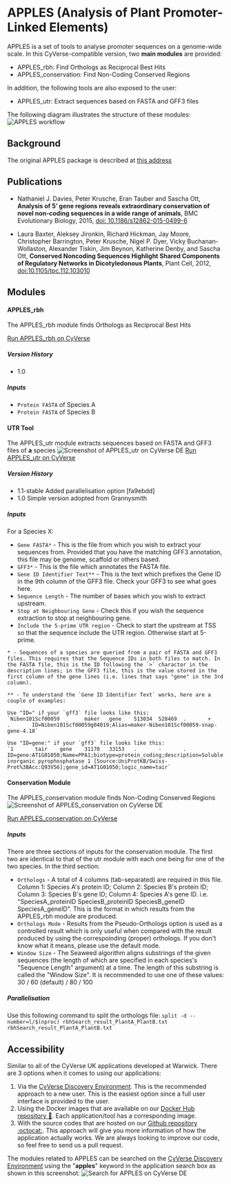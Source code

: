 # APPLES (Analysis of Plant Promoter-Linked Elements)

APPLES is a set of tools to analyse promoter sequences on a genome-wide scale. In this CyVerse-compatible version, two **main modules** are provided: 

 -  APPLES\_rbh: Find Orthologs as Reciprocal Best Hits
 -  APPLES\_conservation: Find Non-Coding Conserved Regions

In addition, the following tools are also exposed to the user:

 - APPLES\_utr: Extract sequences based on FASTA and GFF3 files

The following diagram illustrates the structure of these modules:
![APPLES workflow](https://github.com/cyversewarwick/apples/blob/master/files/APPLES_workflow.png)

## Background
The original APPLES package is described at [this address](http://www2.warwick.ac.uk/fac/sci/dcs/people/sascha_ott/tools_and_software/apples)

## Publications

* Nathaniel J. Davies, Peter Krusche, Eran Tauber and Sascha Ott, **Analysis of 5’ gene regions reveals extraordinary conservation of novel non-coding sequences in a wide range of animals**, BMC Evolutionary Biology, 2015, [doi: 10.1186/s12862-015-0499-6](http://dx.doi.org/10.1186/s12862-015-0499-6)

* Laura Baxter, Aleksey Jironkin, Richard Hickman, Jay Moore, Christopher Barrington, Peter Krusche, Nigel P. Dyer, Vicky Buchanan-Wollaston, Alexander Tiskin, Jim Beynon, Katherine Denby, and Sascha Ott, **Conserved Noncoding Sequences Highlight Shared Components of Regulatory Networks in Dicotyledonous Plants**, Plant Cell, 2012, [doi:10.1105/tpc.112.103010](http://dx.doi.org/10.1105/tpc.112.103010)

## Modules

#### APPLES\_rbh
The APPLES\_rbh module finds Orthologs as Reciprocal Best Hits

[Run APPLES_rbh on CyVerse](https://de.cyverse.org/de/?type=apps&app-id=d99ca952-dbe2-11e6-9e37-0242ac120003)

##### Version History
 - 1.0

##### Inputs

 - `Protein FASTA` of Species A
 - `Protein FASTA` of Species B

#### UTR Tool
The APPLES\_utr module extracts sequences based on FASTA and GFF3 files of **a** species
![Screenshot of APPLES_utr on CyVerse DE](https://github.com/cyversewarwick/apples/blob/master/files/screenshot_utr.png)
[Run APPLES_utr on CyVerse](https://de.cyverse.org/de/?type=apps&app-id=d99ca952-dbe2-11e6-9e37-0242ac120003)

##### Version History

 - 1.1-stable Added parallelisation option [fa9ebdd]
 - 1.0 Simple version adopted from Grannysmith

##### Inputs
For a Species X:

 - `Gene FASTA*` - This is the file from which you wish to extract your sequences from. Provided that you have the matching GFF3 annotation, this file may be genome, scaffold or others based.
 - `GFF3*` - This is the file which annotates the FASTA file.
 - `Gene ID Identifier Text**` - This is the text which prefixes the Gene ID in the 9th column of the GFF3 file. Check your GFF3 to see what goes here.
 - `Sequence Length` - The number of bases which you wish to extract upstream.
 - `Stop at Neighbouring Gene` - Check this if you wish the sequence extraction to stop at neighbouring gene.
 - `Include the 5-prime UTR region` - Check to start the upstream at TSS so that the sequence include the UTR region. Otherwise start at 5-prime.

```
* - Sequences of a species are queried from a pair of FASTA and GFF3 files. This requires that the Sequence IDs in both files to match. In the FASTA file, this is the ID following the `>` charactor in the description lines; in the GFF3 file, this is the value stored in the first column of the gene lines (i.e. lines that says "gene" in the 3rd column).
```

```
** - To understand the `Gene ID Identifier Text` works, here are a couple of examples:

Use "ID=" if your `gff3` file looks like this:
`Niben101Scf00059        maker   gene    513034  528469  .       +       .       ID=Niben101Scf00059g04019;Alias=maker-Niben101Scf00059-snap-gene-4.18`

Use "ID=gene:" if your `gff3` file looks like this:
`1       tair    gene    31170   33153   .       -       .       ID=gene:AT1G01050;Name=PPA1;biotype=protein_coding;description=Soluble inorganic pyrophosphatase 1 [Source:UniProtKB/Swiss-Prot%3BAcc:Q93V56];gene_id=AT1G01050;logic_name=tair`
```

#### Conservation Module
The APPLES_conservation module finds Non-Coding Conserved Regions
![Screenshot of APPLES_conservation on CyVerse DE](https://github.com/cyversewarwick/apples/blob/master/files/screenshot_conservation.png)

[Run APPLES_conservation on CyVerse](https://de.cyverse.org/de/?type=apps&app-id=d99ca952-dbe2-11e6-9e37-0242ac120003)

##### Inputs
There are three sections of inputs for the conservation module. The first two are identical to that of the utr module with each one being for one of the two species. In the third section:

 - `Orthologs` - A total of 4 columns (tab-separated) are required in this file. Column 1: Species A's protein ID; Column 2: Species B's protein ID; Column 3: Species B's gene ID; Column 4: Species A's gene ID. i.e. "SpeciesA_proteinID SpeciesB_proteinID SpeciesB_geneID SpeciesA_geneID". This is the format in which results from the APPLES_rbh module are produced.
 - `Orthologs Mode` - Results from the Pseudo-Orthologs option is used as a controlled result which is only useful when compared with the result produced by using the correspoinding (proper) orthologs. If you don't know what it means, please use the default mode.
 - `Window Size` - The Seaweed algorithm aligns substrings of the given sequences (the length of which are specified in each species's "Sequence Length" argument) at a time. The length of this substring is called the "Window Size". It is recommended to use one of these values: 30 / 60 (default) / 80 / 100


##### Parallelisation
Use this following command to split the orthologs file:
`split -d --number=l/$(nproc) rbhSearch_result_PlantA_PlantB.txt rbhSearch_result_PlantA_PlantB.txt`

## Accessibility

Similar to all of the CyVerse UK applications developed at Warwick. There are 3 options when it comes to using our applications:

1. Via the [CyVerse Discovery Environment](https://de.cyverse.org/de/). This is the recommended approach to a new user. This is the easiest option since a full user interface is provided to the user.
2. Using the Docker images that are available on our [Docker Hub repository :whale:](https://hub.docker.com/u/cyversewarwick/). Each application/tool has a corresponding image.
3. With the source codes that are hosted on our [Github repository :octocat:](https://github.com/cyversewarwick). This approach will give you more information of how the application actually works. We are always looking to improve our code, so feel free to send us a pull request.

The modules related to APPLES can be searched on the [CyVerse Discovery Environment](https://de.cyverse.org/)  using the "**apples**" keyword in the application search box as shown in this screenshot:
![Search for APPLES on CyVerse DE](https://github.com/cyversewarwick/apples/blob/master/files/screenshot_search.png)






